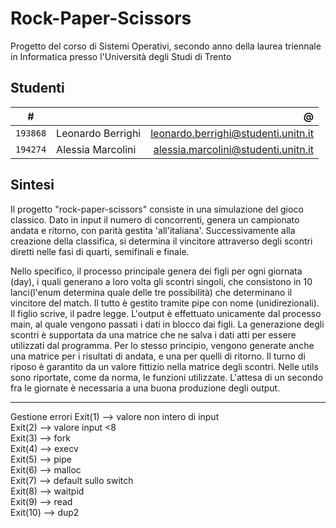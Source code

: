 # Rock-Paper-Scissors

Progetto del corso di Sistemi Operativi, secondo anno della laurea triennale in Informatica presso l'Università degli Studi di Trento

## Studenti

|     #    |                   |                 @                   |
|:--------:|-------------------|------------------------------------:|
| `193868` | Leonardo Berrighi | leonardo.berrighi@studenti.unitn.it |
| `194274` | Alessia Marcolini | alessia.marcolini@studenti.unitn.it |

## Sintesi

Il progetto "rock-paper-scissors" consiste in una simulazione del gioco classico.
Dato in input il numero di concorrenti, genera un campionato andata e ritorno, con parità gestita 'all'italiana'. Successivamente alla creazione della classifica, si determina il vincitore attraverso degli scontri diretti nelle fasi di quarti, semifinali e finale.

Nello specifico, il processo principale genera dei figli per ogni giornata (day), i quali generano a loro volta gli scontri singoli, che consistono in 10 lanci(l'enum determina quale delle tre possibilità) che determinano il vincitore del match. Il tutto è gestito tramite pipe con nome (unidirezionali). Il figlio scrive, il padre legge. L'output è effettuato unicamente dal processo main, al quale vengono passati i dati in blocco dai figli. La generazione degli scontri è supportata da una matrice che ne salva i dati atti per essere utilizzati dal programma. Per lo stesso principio, vengono generate anche una matrice per i risultati di andata, e una per quelli di ritorno. Il turno di riposo è garantito da un valore fittizio nella matrice degli scontri.
Nelle utils sono riportate, come da norma, le funzioni utilizzate. L'attesa di un secondo fra le giornate è necessaria a una buona produzione degli output.
***
Gestione errori
Exit(1) --> valore non intero di input  
Exit(2) --> valore input <8  
Exit(3) --> fork  
Exit(4) --> execv  
Exit(5) --> pipe  
Exit(6) --> malloc  
Exit(7) --> default sullo switch  
Exit(8) --> waitpid  
Exit(9) --> read  
Exit(10) --> dup2  